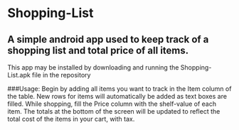 # Shopping-List
A simple android app used to keep track of a shopping list and total price of all items.
----------------------------------------------------------------------------------------
This app may be installed by downloading and running the Shopping-List.apk file in the repository

###Usage:
Begin by adding all items you want to track in the Item column of the table. New rows 
for items will automatically be added as text boxes are filled. While shopping, fill
the Price column with the shelf-value of each item. The totals at the bottom of the
screen will be updated to reflect the total cost of the items in your cart, with tax.

